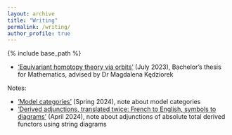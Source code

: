 ```yaml
---
layout: archive
title: "Writing"
permalink: /writing/
author_profile: true
---
```


{% include base_path %}

* [‘Equivariant homotopy theory via orbits’](/files/equivariant-homotopy-theory-via-orbits.pdf) (July 2023), Bachelor’s thesis for Mathematics, advised by Dr Magdalena Kędziorek

Notes:
* [‘Model categories’](/files/model-categories.pdf) (Spring 2024), note about model categories
* [‘Derived adjunctions, translated twice: French to English, symbols to diagrams’](/files/derived-adjunctions.pdf) (April 2024), note about adjunctions of absolute total derived functors using string diagrams
